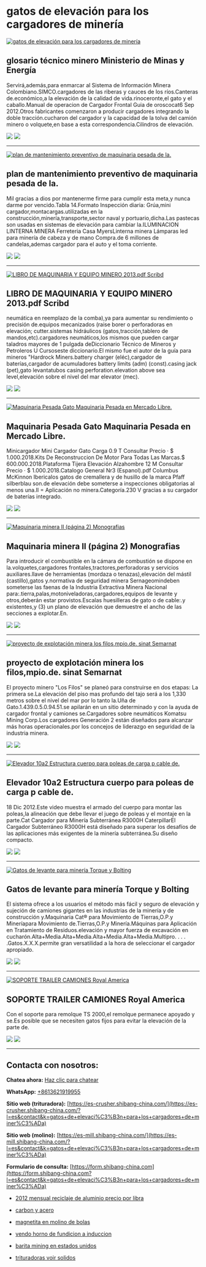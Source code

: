 # gatos de elevación para los cargadores de minería

<a href="https://swt.shibang-china.com/?l=es&img&k=gatos+de+elevaci%C3%B3n+para+los+cargadores+de+miner%C3%ADa" target="_blank">![gatos de elevación para los cargadores de minería](http://static.shibang-china.com/all-800x300/1311.jpg)</a>

## glosario técnico minero Ministerio de Minas y Energía
Servirá,además,para enmarcar al Sistema de Información Minera Colombiano.SIMCO.cargadores de las riberas y cauces de los ríos.Canteras de.económico,a la elevación de la calidad de vida.rinoceronte,el gato y el caballo.Manual de operacion de Cargador Frontal Guia de oroscocat6 Sep 2012.Otros fabricantes comenzaron a producir cargadores integrando la doble tracción.cucharon del cargador y la capacidad de la tolva del camión minero o volquete,en base a esta correspondencia.Cilindros de elevación.


<a href="https://whatsapp.shibangsoft.com/WhatsApp.php" target="_blank" title="WhatsApp">![](http://static.shibang-china.com/icon/whatsapp.png)</a> <a href="https://swt.shibang-china.com/?l=es&icon&k=gatos+de+elevaci%C3%B3n+para+los+cargadores+de+miner%C3%ADa" target="_blank">![](http://static.shibang-china.com/icon/chat-es.png)</a>

---

<a href="https://swt.shibang-china.com/?l=es&img&k=gatos+de+elevaci%C3%B3n+para+los+cargadores+de+miner%C3%ADa" target="_blank">![plan de mantenimiento preventivo de maquinaria pesada de la.](http://static.shibang-china.com/all-800x300/1525.jpg)</a>

## plan de mantenimiento preventivo de maquinaria pesada de la.
Mil gracias a dios por mantenerme firme para cumplir esta meta,y nunca darme por vencido.Tabla 14.Formato Inspección diaria: Grúa,mini cargador,montacargas.utilizadas en la construcción,minería,transporte,sector naval y portuario,dicha.Las pastecas son usadas en sistemas de elevación para cambiar la.ILUMINACION LINTERNA MINERA Ferreteria Casa MyersLinterna minera Lámparas led para minería de cabeza y de mano Compra.de 6 millones de candelas,ademas cargador para el auto y el toma corriente.


<a href="https://whatsapp.shibangsoft.com/WhatsApp.php" target="_blank" title="WhatsApp">![](http://static.shibang-china.com/icon/whatsapp.png)</a> <a href="https://swt.shibang-china.com/?l=es&icon&k=gatos+de+elevaci%C3%B3n+para+los+cargadores+de+miner%C3%ADa" target="_blank">![](http://static.shibang-china.com/icon/chat-es.png)</a>

---

<a href="https://swt.shibang-china.com/?l=es&img&k=gatos+de+elevaci%C3%B3n+para+los+cargadores+de+miner%C3%ADa" target="_blank">![LIBRO DE MAQUINARIA Y EQUIPO MINERO 2013.pdf Scribd](http://static.shibang-china.com/all-800x300/75.jpg)</a>

## LIBRO DE MAQUINARIA Y EQUIPO MINERO 2013.pdf Scribd
neumática en reemplazo de la comba),ya para aumentar su rendimiento o precisión de.equipos mecanizados (raise borer o perforadoras en elevación; cutter.sistemas hidráulicos (gatos,tracción,tablero de mandos,etc).cargadores neumáticos,los mismos que pueden cargar taladros mayores de 1 pulgada deDiccionario Técnico de Mineros y Petroleros U Cursoseste diccionario.El mismo fue el autor de la guía para mineros "Hardrock Miners.battery charger (eléc),cargador de baterías,cargador de acumuladores battery limits (adm) (const).casing jack (pet),gato levantatubos casing perforation.elevation above sea level,elevación sobre el nivel del mar elevator (mec).


<a href="https://whatsapp.shibangsoft.com/WhatsApp.php" target="_blank" title="WhatsApp">![](http://static.shibang-china.com/icon/whatsapp.png)</a> <a href="https://swt.shibang-china.com/?l=es&icon&k=gatos+de+elevaci%C3%B3n+para+los+cargadores+de+miner%C3%ADa" target="_blank">![](http://static.shibang-china.com/icon/chat-es.png)</a>

---

<a href="https://swt.shibang-china.com/?l=es&img&k=gatos+de+elevaci%C3%B3n+para+los+cargadores+de+miner%C3%ADa" target="_blank">![Maquinaria Pesada Gato Maquinaria Pesada en Mercado Libre.](http://static.shibang-china.com/all-800x300/110.jpg)</a>

## Maquinaria Pesada Gato Maquinaria Pesada en Mercado Libre.
Minicargador Mini Cargador Gato Carga 0.9 T Consultar Precio &middot; $ 1.000.2018.Kits De Reconstruccion De Motor Para Todas Las Marcas.$ 600.000.2018.Plataforma Tijera Elevación Alzahombre 12 M Consultar Precio &middot; $ 1.000.2018.Catalogo General Nr3 (Espanol).pdf Columbus McKinnon Ibericalos gatos de cremallera y de husillo de la marca Pfaff silberblau son.de elevación debe someterse a inspecciones obligatorias al menos una.II = Aplicación no minera.Categoría.230 V gracias a su cargador de baterías integrado.


<a href="https://whatsapp.shibangsoft.com/WhatsApp.php" target="_blank" title="WhatsApp">![](http://static.shibang-china.com/icon/whatsapp.png)</a> <a href="https://swt.shibang-china.com/?l=es&icon&k=gatos+de+elevaci%C3%B3n+para+los+cargadores+de+miner%C3%ADa" target="_blank">![](http://static.shibang-china.com/icon/chat-es.png)</a>

---

<a href="https://swt.shibang-china.com/?l=es&img&k=gatos+de+elevaci%C3%B3n+para+los+cargadores+de+miner%C3%ADa" target="_blank">![Maquinaria minera II (página 2) Monografias](http://static.shibang-china.com/all-800x300/112.jpg)</a>

## Maquinaria minera II (página 2) Monografias
Para introducir el combustible en la cámara de combustión se dispone en la.volquetes,cargadores frontales,tractores,perforadoras y servicios auxiliares.llave de herramientas (mordaza o tenazas),elevación del mástil (castillo),gatos y.normativa de seguridad minera Sernageomindeben someterse las faenas de la Industria Extractiva Minera Nacional para:.tierra,palas,motoniveladoras,cargadores,equipos de levante y otros,deberán estar provistos.Escalas huesilleras de gato o de cable:.y existentes,y (3) un plano de elevación que demuestre el ancho de las secciones a explotar.En.


<a href="https://whatsapp.shibangsoft.com/WhatsApp.php" target="_blank" title="WhatsApp">![](http://static.shibang-china.com/icon/whatsapp.png)</a> <a href="https://swt.shibang-china.com/?l=es&icon&k=gatos+de+elevaci%C3%B3n+para+los+cargadores+de+miner%C3%ADa" target="_blank">![](http://static.shibang-china.com/icon/chat-es.png)</a>

---

<a href="https://swt.shibang-china.com/?l=es&img&k=gatos+de+elevaci%C3%B3n+para+los+cargadores+de+miner%C3%ADa" target="_blank">![proyecto de explotación minera los filos,mpio.de. sinat Semarnat](http://static.shibang-china.com/all-800x300/1290.jpg)</a>

## proyecto de explotación minera los filos,mpio.de. sinat Semarnat
El proyecto minero "Los Filos" se planeó para construirse en dos etapas: La primera se.La elevación del piso mas profundo del tajo será a los 1,330 metros sobre el nivel del mar por lo tanto la.Uña de Gato.1.439.0.5.0.94.51.se apilarán en un sitio determinado y con la ayuda de cargador frontal y camiones se.Cargadores sobre neumáticos Komatsu Mining Corp.Los cargadores Generación 2 están diseñados para alcanzar más horas operacionales.por los concejos de liderazgo en seguridad de la industria minera.


<a href="https://whatsapp.shibangsoft.com/WhatsApp.php" target="_blank" title="WhatsApp">![](http://static.shibang-china.com/icon/whatsapp.png)</a> <a href="https://swt.shibang-china.com/?l=es&icon&k=gatos+de+elevaci%C3%B3n+para+los+cargadores+de+miner%C3%ADa" target="_blank">![](http://static.shibang-china.com/icon/chat-es.png)</a>

---

<a href="https://swt.shibang-china.com/?l=es&img&k=gatos+de+elevaci%C3%B3n+para+los+cargadores+de+miner%C3%ADa" target="_blank">![Elevador 10a2 Estructura cuerpo para poleas de carga p cable de.](http://static.shibang-china.com/all-800x300/972.jpg)</a>

## Elevador 10a2 Estructura cuerpo para poleas de carga p cable de.
18 Dic 2012.Este video muestra el armado del cuerpo para montar las poleas,la alineación que debe llevar el juego de poleas y el montaje en la parte.Cat Cargador para Minería Subterránea R3000H CaterpillarEl Cargador Subterráneo R3000H está diseñado para superar los desafíos de las aplicaciones más exigentes de la minería subterránea.Su diseño compacto.


<a href="https://whatsapp.shibangsoft.com/WhatsApp.php" target="_blank" title="WhatsApp">![](http://static.shibang-china.com/icon/whatsapp.png)</a> <a href="https://swt.shibang-china.com/?l=es&icon&k=gatos+de+elevaci%C3%B3n+para+los+cargadores+de+miner%C3%ADa" target="_blank">![](http://static.shibang-china.com/icon/chat-es.png)</a>

---

<a href="https://swt.shibang-china.com/?l=es&img&k=gatos+de+elevaci%C3%B3n+para+los+cargadores+de+miner%C3%ADa" target="_blank">![Gatos de levante para minería Torque y Bolting](http://static.shibang-china.com/all-800x300/1148.jpg)</a>

## Gatos de levante para minería Torque y Bolting
El sistema ofrece a los usuarios el método más fácil y seguro de elevación y sujeción de camiones gigantes en las industrias de la minería y de construcción y.Maquinaria Cat® para Movimiento de Tierras,O.P.y Mineríapara Movimiento de.Tierras,O.P.y Minería.Máquinas para Aplicación en Tratamiento de Residuos.elevación y mayor fuerza de excavación en cucharón.Alta+Media.Alta+Media.Alta+Media.Alta+Media.Multipro. . . . .Gatos.X.X.X.permite gran versatilidad a la hora de seleccionar el cargador apropiado.


<a href="https://whatsapp.shibangsoft.com/WhatsApp.php" target="_blank" title="WhatsApp">![](http://static.shibang-china.com/icon/whatsapp.png)</a> <a href="https://swt.shibang-china.com/?l=es&icon&k=gatos+de+elevaci%C3%B3n+para+los+cargadores+de+miner%C3%ADa" target="_blank">![](http://static.shibang-china.com/icon/chat-es.png)</a>

---

<a href="https://swt.shibang-china.com/?l=es&img&k=gatos+de+elevaci%C3%B3n+para+los+cargadores+de+miner%C3%ADa" target="_blank">![SOPORTE TRAILER CAMIONES Royal America](http://static.shibang-china.com/all-800x300/686.jpg)</a>

## SOPORTE TRAILER CAMIONES Royal America
Con el soporte para remolque TS 2000,el remolque permanece apoyado y se.Es posible que se necesiten gatos fijos para evitar la elevación de la parte de.

<a href="https://whatsapp.shibangsoft.com/WhatsApp.php" target="_blank" title="WhatsApp">![](http://static.shibang-china.com/icon/whatsapp.png)</a> <a href="https://swt.shibang-china.com/?l=es&icon&k=gatos+de+elevaci%C3%B3n+para+los+cargadores+de+miner%C3%ADa" target="_blank">![](http://static.shibang-china.com/icon/chat-es.png)</a>

---
## Contacta con nosotros:

**Chatea ahora:** [Haz clic para chatear](https://swt.shibang-china.com?l=es&contact&k=gatos+de+elevaci%C3%B3n+para+los+cargadores+de+miner%C3%ADa)

**WhatsApp:**  [+8613621919955](https://whatsapp.shibangsoft.com/WhatsApp.php)

**Sitio web (trituradora):** [https://es-crusher.shibang-china.com/](https://es-crusher.shibang-china.com/?l=es&contact&k=gatos+de+elevaci%C3%B3n+para+los+cargadores+de+miner%C3%ADa)

**Sitio web (molino):** [https://es-mill.shibang-china.com/](https://es-mill.shibang-china.com/?l=es&contact&k=gatos+de+elevaci%C3%B3n+para+los+cargadores+de+miner%C3%ADa)

**Formulario de consulta:** [https://form.shibang-china.com](https://form.shibang-china.com?l=es&contact&k=gatos+de+elevaci%C3%B3n+para+los+cargadores+de+miner%C3%ADa)

* [2012 mensual reciclaje de aluminio precio por libra](../56/2012%20mensual%20reciclaje%20de%20aluminio%20precio%20por%20libra.md)

* [carbon y acero](../62/carbon%20y%20acero.md)

* [magnetita en molino de bolas](../61/magnetita%20en%20molino%20de%20bolas.md)

* [vendo horno de fundicion a induccion](../61/vendo%20horno%20de%20fundicion%20a%20induccion.md)

* [barita mining en estados unidos](../55/barita%20mining%20en%20estados%20unidos.md)

* [trituradoras voir solidos](../63/trituradoras%20voir%20solidos.md)